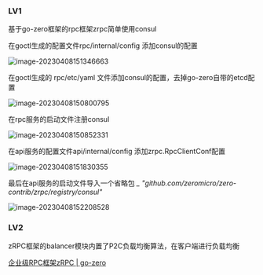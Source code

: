 ### LV1

基于go-zero框架的rpc框架zrpc简单使用consul

在goctl生成的配置文件rpc/internal/config 添加consul的配置

![image-20230408151346663](https://typora-1314425967.cos.ap-nanjing.myqcloud.com/typora/image-20230408151346663.png)

在goctl生成的 rpc/etc/yaml 文件添加consul的配置，去掉go-zero自带的etcd配置

![image-20230408150800795](https://typora-1314425967.cos.ap-nanjing.myqcloud.com/typora/image-20230408150800795.png)

在rpc服务的启动文件注册consul

![image-20230408150852331](https://typora-1314425967.cos.ap-nanjing.myqcloud.com/typora/image-20230408150852331.png)

在api服务的配置文件api/internal/config 添加zrpc.RpcClientConf配置

![image-20230408151830355](https://typora-1314425967.cos.ap-nanjing.myqcloud.com/typora/image-20230408151830355.png)

最后在api服务的启动文件导入一个省略包  *_ "github.com/zeromicro/zero-contrib/zrpc/registry/consul"*

![image-20230408152208528](https://typora-1314425967.cos.ap-nanjing.myqcloud.com/typora/image-20230408152208528.png)

### LV2

zRPC框架的balancer模块内置了P2C负载均衡算法，在客户端进行负载均衡

[企业级RPC框架zRPC | go-zero](https://go-zero.dev/cn/docs/blog/showcase/zrpc#balancer模块)